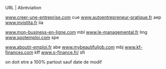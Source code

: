 URL | Abréviation

www.creer-une-entreprise.com
cue
www.autoentrepreneur-pratique.fr
aep
www.invistita.fr
iia


www.mon-business-en-ligne.com
mbl
www.le-managemental.fr
lmg
www.spotemploi.com
spe


www.aboutir-emploi.fr
abe
www.mybeautifuljob.com
mbj
www.kf-finances.com
kff
www.s-finance.fr/
sfi


on doit etre a 100% partout sauf date de modif